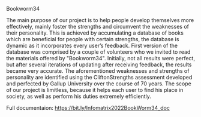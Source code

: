Bookworm34

The main purpose of our project is to help people develop themselves more effectively, mainly foster the strengths and circumvent the weaknesses of their personality. This is achieved by accumulating a database of books which are beneficial for people with certain strengths, the database is dynamic as it incorporates every user’s feedback. First version of the database was comprised by a couple of volunteers who we invited to read the materials offered by "Bookworm34". Initially, not all results were perfect, but after several iterations of updating after receiving feedback, the results became very accurate. 
The aforementioned weaknesses and strengths of personality are identified using the CliftonStrengths assessment developed and perfected by Gallup University over the course of 70 years. The scope of our project is limitless, because it helps each user to find his place in society, as well as perform his duties extremely efficiently.

Full documentaion: https://bit.ly/Infomatrix2022BookWorm34_doc

